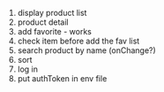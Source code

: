 1. display product list
2. product detail
3. add favorite - works
4. check item before add the fav list
5. search product by name (onChange?)
6. sort
7. log in
8. put authToken in env file
